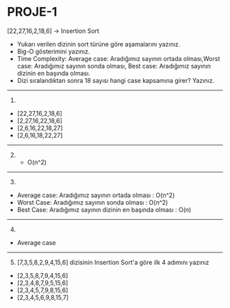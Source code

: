 # PROJE-1

[22,27,16,2,18,6] -> Insertion Sort

- Yukarı verilen dizinin sort türüne göre aşamalarını yazınız.
- Big-O gösterimini yazınız.
- Time Complexity: Average case: Aradığımız sayının ortada olması,Worst case: Aradığımız sayının sonda olması, Best case: Aradığımız sayının dizinin en başında olması.
- Dizi sıralandıktan sonra 18 sayısı hangi case kapsamına girer? Yazınız.

---

1.

- [22,27,16,2,18,6]
- [2,27,16,22,18,6]
- [2,6,16,22,18,27]
- [2,6,16,18,22,27]

---

2.  - O(n^2)

---

3.

- Average case: Aradığımız sayının ortada olması : O(n^2)
- Worst Case: Aradığımız sayının sonda olması : O(n^2)
- Best Case: Aradığımız sayının dizinin en başında olması : O(n)

---

4.

- Average case

---

5. [7,3,5,8,2,9,4,15,6] dizisinin Insertion Sort'a göre ilk 4 adımını yazınız

- [2,3,5,8,7,9,4,15,6]
- [2,3,4,8,7,9,5,15,6]
- [2,3,4,5,7,9,8,15,6]
- [2,3,4,5,6,9,8,15,7]

